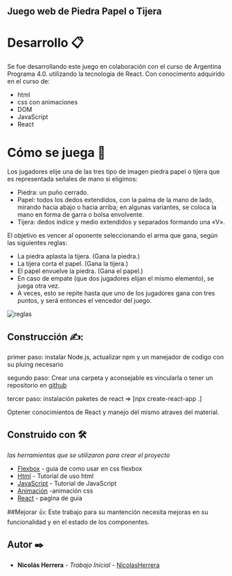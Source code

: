 ## Juego web de Piedra Papel o Tijera
# Desarrollo 📋
Se fue desarrollando este juego en colaboración con el curso de Argentina Programa 4.0. utilizando la tecnologia de React.
Con conocimento adquirido en el curso de:
* html
* css con animaciones
* DOM
* JavaScript
* React
# Cómo se juega 🚀
Los jugadores elije una de las tres tipo de imagen piedra papel o tijera que es representada señales de mano si eligimos:

* Piedra: un puño cerrado.
* Papel: todos los dedos extendidos, con la palma de la mano de lado, mirando hacia abajo o hacia arriba; en algunas variantes, se coloca la mano en forma de garra o bolsa envolvente.
* Tijera: dedos índice y medio extendidos y separados formando una «V».

El objetivo es vencer al oponente seleccionando el arma que gana, según las siguientes reglas:

* La piedra aplasta la tijera. (Gana la piedra.)
* La tijera corta el papel. (Gana la tijera.)
* El papel envuelve la piedra. (Gana el papel.)
* En caso de empate (que dos jugadores elijan el mismo elemento), se juega otra vez.
* A veces, esto se repite hasta que uno de los jugadores gana con tres puntos,  y será entonces el vencedor del juego.

![reglas](https://upload.wikimedia.org/wikipedia/commons/1/1d/Piedra_papel_tijeras.jpg)

## Construcción ✍:
primer paso: instalar Node.js, actualizar npm y un manejador de codigo con su pluing necesario

segundo paso: Crear una carpeta y aconsejable es vincularla o tener un repositorio en [github](https://pages.github.com/#vanilla-step-1)

tercer paso: instalación paketes de react => [npx create-react-app .]

Optener conocimientos de React y manejo del mismo atraves del material.

## Construido con 🛠️

_las herramientas que se utilizaron para crear el proyecto_
* [Flexbox](https://css-tricks.com/snippets/css/a-guide-to-flexbox/) - guia de como usar en css flexbox
* [Html](https://www.w3schools.com/html/default.asp) - Tutorial de uso html
* [JavaScript](https://www.w3schools.com/js/default.asp) - Tutorial de JavaScript
* [Animación](https://developer.mozilla.org/en-US/docs/Web/CSS/CSS_transitionsUsing_CSS_transitions) -animación css
* [React](https://es.react.dev/learn) - pagina de guia 

##Mejorar 👍:
Este trabajo para su mantención necesita mejoras en su funcionalidad y en el estado de los componentes.

## Autor ✒️

* **Nicolás Herrera** - *Trabajo Inicial* - [NicolasHerrera](https://github.com/Nicolas114188/practico3.git)
